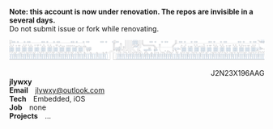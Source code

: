 <b>Note: this account is now under renovation. The repos are invisible in a several days.</b><br>
Do not submit issue or fork while renovating.<br>

![](github-header.png) <div dir='rtl'>J2N23X196AAG</div>
<b>jlywxy</b><br>
<b>Email</b>&emsp;jlywxy@outlook.com<br>
<b>Tech</b>&emsp;Embedded, iOS<br>
<b>Job</b>&emsp;none<br>
<b>Projects</b>&emsp;...<br>
